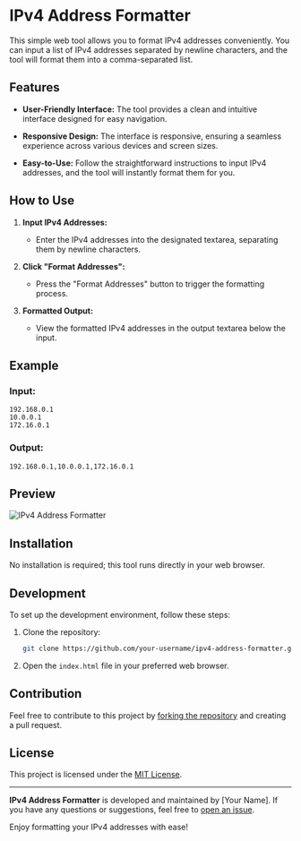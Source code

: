 # IPv4 Address Formatter

This simple web tool allows you to format IPv4 addresses conveniently. You can input a list of IPv4 addresses separated by newline characters, and the tool will format them into a comma-separated list. 

## Features

- **User-Friendly Interface:** The tool provides a clean and intuitive interface designed for easy navigation.
  
- **Responsive Design:** The interface is responsive, ensuring a seamless experience across various devices and screen sizes.

- **Easy-to-Use:** Follow the straightforward instructions to input IPv4 addresses, and the tool will instantly format them for you.

## How to Use

1. **Input IPv4 Addresses:**
   - Enter the IPv4 addresses into the designated textarea, separating them by newline characters.

2. **Click "Format Addresses":**
   - Press the "Format Addresses" button to trigger the formatting process.

3. **Formatted Output:**
   - View the formatted IPv4 addresses in the output textarea below the input.

## Example

### Input:
```plaintext
192.168.0.1
10.0.0.1
172.16.0.1
```

### Output:
```plaintext
192.168.0.1,10.0.0.1,172.16.0.1
```

## Preview

![IPv4 Address Formatter](link-to-screenshot.png)

## Installation

No installation is required; this tool runs directly in your web browser.

## Development

To set up the development environment, follow these steps:

1. Clone the repository:
   ```bash
   git clone https://github.com/your-username/ipv4-address-formatter.git
   ```

2. Open the `index.html` file in your preferred web browser.

## Contribution

Feel free to contribute to this project by [forking the repository](https://github.com/your-username/ipv4-address-formatter/fork) and creating a pull request.

## License

This project is licensed under the [MIT License](LICENSE).

---

**IPv4 Address Formatter** is developed and maintained by [Your Name]. If you have any questions or suggestions, feel free to [open an issue](https://github.com/your-username/ipv4-address-formatter/issues).

Enjoy formatting your IPv4 addresses with ease!
